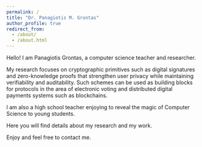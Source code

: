 ```yaml
---
permalink: /
title: "Dr. Panagiotis M. Grontas"
author_profile: true
redirect_from: 
  - /about/
  - /about.html
---
```


Hello! I am Panagiotis Grontas, a computer science teacher and researcher.

My research focuses on cryptographic primitives such as digital signatures and zero-knowledge proofs that strengthen user privacy while maintaining verifiability and auditability. 
Such schemes can be used as building blocks for protocols in the area of electronic voting and distributed digital payments systems such as blockchains.

I am also a high school teacher enjoying to reveal the magic of Computer Science to young students.

Here you will find details about my research and my work.

Enjoy and feel free to contact me.
